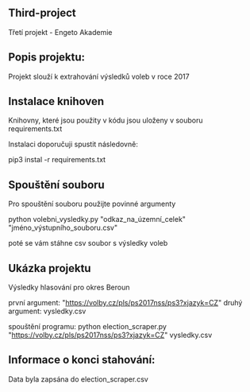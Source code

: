 Third-project
----------------------

Třetí projekt - Engeto Akademie

Popis projektu:
-----------------

Projekt slouží k extrahování výsledků voleb v roce 2017

 Instalace  knihoven
 --------------------

 Knihovny, které jsou použity v kódu jsou uloženy v souboru requirements.txt

 Instalaci doporučuji spustit následovně:

 pip3 instal -r  requirements.txt

 Spouštění souboru
 ------------------

 Pro  spouštění souboru použijte povinné argumenty

 python volebni_vysledky.py "odkaz_na_územní_celek" "jméno_výstupního_souboru.csv"

poté se vám stáhne csv soubor s výsledky voleb

Ukázka projektu
------------------

Výsledky hlasování pro okres Beroun

první argument: "https://volby.cz/pls/ps2017nss/ps3?xjazyk=CZ"
druhý argument: vysledky.csv

spouštění programu:
 python election_scraper.py "https://volby.cz/pls/ps2017nss/ps3?xjazyk=CZ" vysledky.csv

 Informace o konci stahování:
 ------------------------------

 Data byla zapsána do election_scraper.csv




